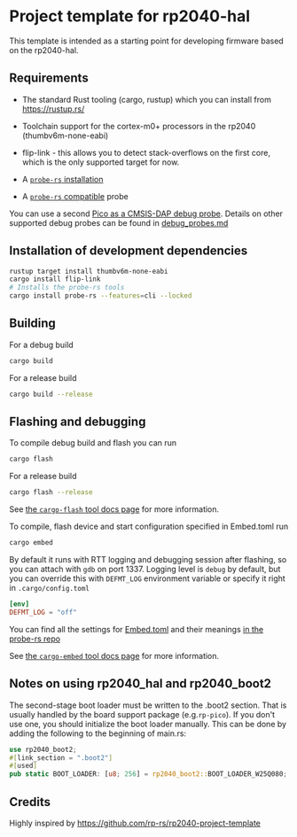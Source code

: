 # Project template for rp2040-hal

This template is intended as a starting point for developing firmware based on the rp2040-hal.


## Requirements

- The standard Rust tooling (cargo, rustup) which you can install from https://rustup.rs/

- Toolchain support for the cortex-m0+ processors in the rp2040 (thumbv6m-none-eabi)

- flip-link - this allows you to detect stack-overflows on the first core, which is the only supported target for now.

- A [`probe-rs` installation](https://probe.rs/docs/getting-started/installation/)

- A [`probe-rs` compatible](https://probe.rs/docs/getting-started/probe-setup/) probe

You can use a second [Pico as a CMSIS-DAP debug probe](debug_probes.md#raspberry-pi-pico). Details on other supported debug probes can be found in [debug_probes.md](debug_probes.md)


## Installation of development dependencies

```sh
rustup target install thumbv6m-none-eabi
cargo install flip-link
# Installs the probe-rs tools
cargo install probe-rs --features=cli --locked
```


## Building
  
For a debug build
```sh
cargo build
```
For a release build
```sh
cargo build --release
```


## Flashing and debugging

To compile debug build and flash you can run 
```sh
cargo flash
```
For a release build
```sh
cargo flash --release
```
See [the `cargo-flash` tool docs page](https://probe.rs/docs/tools/cargo-flash/) for more information.
  
To compile, flash device and start configuration specified in Embed.toml run
```sh
cargo embed
```
By default it runs with RTT logging and debugging session after flashing, so you can attach with `gdb` on port 1337. Logging level is `debug` by default, but you can override this with `DEFMT_LOG` environment variable or specify it right in `.cargo/config.toml`
```toml
[env]
DEFMT_LOG = "off"
```

You can find all the settings for [Embed.toml](./Embed.toml) and their meanings [in the probe-rs repo](https://github.com/probe-rs/probe-rs/blob/c0610e98008cbb34d0dc056fcddff0f2d4f50ad5/probe-rs/src/bin/probe-rs/cmd/cargo_embed/config/default.toml)

See [the `cargo-embed` tool docs page](https://probe.rs/docs/tools/cargo-embed/) for more information. 


## Notes on using rp2040_hal and rp2040_boot2

The second-stage boot loader must be written to the .boot2 section. That is usually handled by the board support package (e.g.`rp-pico`). If you don't use one, you should initialize the boot loader manually. This can be done by adding the following to the beginning of main.rs:

```rust
use rp2040_boot2;
#[link_section = ".boot2"]
#[used]
pub static BOOT_LOADER: [u8; 256] = rp2040_boot2::BOOT_LOADER_W25Q080;
```

## Credits

Highly inspired by https://github.com/rp-rs/rp2040-project-template
